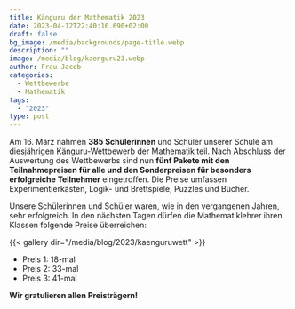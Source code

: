 ```yaml
---
title: Känguru der Mathematik 2023
date: 2023-04-12T22:40:16.690+02:00
draft: false
bg_image: /media/backgrounds/page-title.webp
description: ""
image: /media/blog/kaenguru23.webp
author: Frau Jacob
categories:
  - Wettbewerbe
  - Mathematik
tags:
  - "2023"
type: post
---
```

Am 16. März nahmen **385 Schülerinnen** und Schüler unserer Schule am diesjährigen Känguru-Wettbewerb der Mathematik teil. Nach Abschluss der Auswertung des Wettbewerbs sind nun **fünf Pakete mit den Teilnahmepreisen für alle und den Sonderpreisen für besonders erfolgreiche Teilnehmer** eingetroffen. Die Preise umfassen Experimentierkästen, Logik- und Brettspiele, Puzzles und Bücher.

Unsere Schülerinnen und Schüler waren, wie in den vergangenen Jahren, sehr erfolgreich. In den nächsten Tagen dürfen die Mathematiklehrer ihren Klassen folgende Preise überreichen:



{{< gallery dir="/media/blog/2023/kaenguruwett" >}}



- Preis 1: 18-mal
- Preis 2: 33-mal
- Preis 3: 41-mal

**Wir gratulieren allen Preisträgern!**
